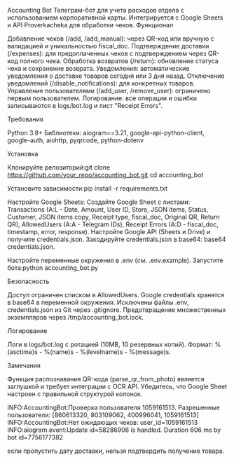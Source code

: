 
Accounting Bot
Телеграм-бот для учета расходов отдела с использованием корпоративной карты. Интегрируется с Google Sheets и API Proverkacheka для обработки чеков.
Функционал

Добавление чеков (/add, /add_manual): через QR-код или вручную с валидацией и уникальностью fiscal_doc.
Подтверждение доставки (/expenses): для предоплаченных чеков с подтверждением через QR-код полного чека.
Обработка возвратов (/return): обновление статуса чека и сохранение возврата.
Уведомления: автоматические уведомления о доставке товаров сегодня или 3 дня назад.
Отключение уведомлений (/disable_notifications): для конкретных товаров.
Управление пользователями (/add_user, /remove_user): ограничено первым пользователем.
Логирование: все операции и ошибки записываются в logs/bot.log и лист "Receipt Errors".

Требования

Python 3.8+
Библиотеки: aiogram==3.21, google-api-python-client, google-auth, aiohttp, pyqrcode, python-dotenv

Установка

Клонируйте репозиторий:git clone https://github.com/your_repo/accounting_bot.git
cd accounting_bot


Установите зависимости:pip install -r requirements.txt


Настройте Google Sheets:
Создайте Google Sheet с листами: Transactions (A:L - Date, Amount, User ID, Store, JSON items, Status, Customer, JSON items copy, Receipt type, fiscal_doc, Original QR, Return QR), AllowedUsers (A:A - Telegram IDs), Receipt Errors (A:D - fiscal_doc, timestamp, error, response).
Настройте Google API (Sheets и Drive) и получите credentials.json.
Закодируйте credentials.json в base64: base64 credentials.json.


Настройте переменные окружения в .env (см. .env.example).
Запустите бота:python accounting_bot.py



Безопасность

Доступ ограничен списком в AllowedUsers.
Google credentials хранятся в base64 в переменной окружения.
Исключены файлы .env, credentials.json из Git через .gitignore.
Предотвращение множественных экземпляров через /tmp/accounting_bot.lock.

Логирование

Логи в logs/bot.log с ротацией (10MB, 10 резервных копий).
Формат: %(asctime)s - %(name)s - %(levelname)s - %(message)s.

Замечания

Функция распознавания QR-кода (parse_qr_from_photo) является заглушкой и требует интеграции с OCR API.
Убедитесь, что Google Sheet настроен с правильной структурой колонок.










INFO:AccountingBot:Проверка пользователя 1059161513. Разрешенные пользователи: [860613320, 803109062, 400996041, 1059161513]
INFO:AccountingBot:Нет ожидающих чеков: user_id=1059161513
INFO:aiogram.event:Update id=58286906 is handled. Duration 606 ms by bot id=7756177382

если пропустить дату доставки, нельзя подтвердить получение товара.
